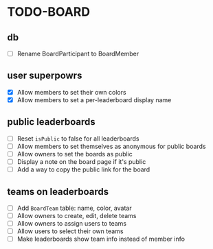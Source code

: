 # TODO-BOARD

## db
- [ ] Rename BoardParticipant to BoardMember

## user superpowrs
- [x] Allow members to set their own colors
- [x] Allow members to set a per-leaderboard display name

## public leaderboards
- [ ] Reset `isPublic` to false for all leaderboards
- [ ] Allow members to set themselves as anonymous for public boards
- [ ] Allow owners to set the boards as public
- [ ] Display a note on the board page if it's public
- [ ] Add a way to copy the public link for the board

## teams on leaderboards
- [ ] Add `BoardTeam` table: name, color, avatar
- [ ] Allow owners to create, edit, delete teams
- [ ] Allow owners to assign users to teams
- [ ] Allow users to select their own teams
- [ ] Make leaderboards show team info instead of member info